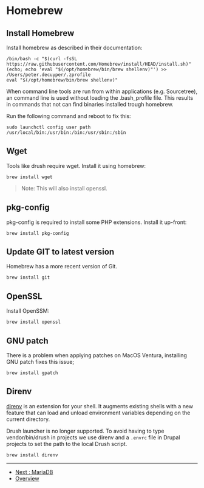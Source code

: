 # Homebrew

## Install Homebrew

Install homebrew as described in their documentation:

```shell
/bin/bash -c "$(curl -fsSL https://raw.githubusercontent.com/Homebrew/install/HEAD/install.sh)"
(echo; echo 'eval "$(/opt/homebrew/bin/brew shellenv)"') >> /Users/peter.decuyper/.zprofile
eval "$(/opt/homebrew/bin/brew shellenv)"
```

When command line tools are run from within applications (e.g. Sourcetree), an
command line is used without loading the .bash_profile file. This results in
commands that not can find binaries installed trough homebrew.

Run the following command and reboot to fix this:

```shell
sudo launchctl config user path /usr/local/bin:/usr/bin:/bin:/usr/sbin:/sbin
```

## Wget

Tools like drush require wget. Install it using homebrew:
 
```shell
brew install wget
```

> Note: This will also install openssl. 

## pkg-config

pkg-config is required to install some PHP extensions. Install it up-front:

```shell
brew install pkg-config
```

## Update GIT to latest version

Homebrew has a more recent version of Git.

```shell
brew install git
```

## OpenSSL

Install OpenSSM:

```shell
brew install openssl
```

## GNU patch

There is a problem when applying patches on MacOS Ventura, installing GNU patch
fixes this issue;

```shell
brew install gpatch
```

## Direnv

[direnv](https://direnv.net/) is an extension for your shell. It augments
existing shells with a new feature that can load and unload environment
variables depending on the current directory.

Drush launcher is no longer supported. To avoid having to type vendor/bin/drush
in projects we use direnv and a `.envrc` file in Drupal projects to set the path
to the local Drush script.

```shell
brew install direnv
```

---

* [Next : MariaDB](./MariaDB.md)
* [Overview](../README.md)

